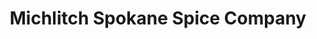 ---
title: "Michlitch Spokane Spice Company"
url: /spokane/michlitch-spokane-spice-company/
shop: spices
---